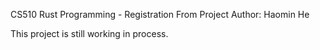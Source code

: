 CS510 Rust Programming - Registration From Project
Author: Haomin He

This project is still working in process. 
